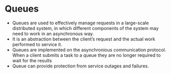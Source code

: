 Queues
====

- Queues are used to effectively manage requests in a large-scale distributed system, in which different components of the system may need to work in an asynchronous way.
- It is an abstraction between the client’s request and the actual work performed to service it.
- Queues are implemented on the asynchronious communication protocol. When a client submits a task to a queue they are no longer required to wait for the results
- Queue can provide protection from service outages and failures.
